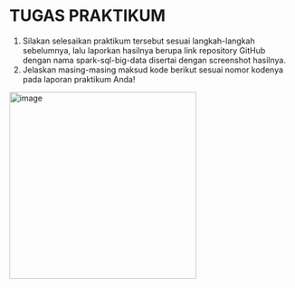 # TUGAS PRAKTIKUM
1. Silakan selesaikan praktikum tersebut sesuai langkah-langkah sebelumnya, lalu laporkan hasilnya berupa link repository GitHub dengan nama spark-sql-big-data disertai dengan screenshot hasilnya.
2. Jelaskan masing-masing maksud kode berikut sesuai nomor kodenya pada laporan praktikum Anda!

<img width="330" alt="image" src="https://user-images.githubusercontent.com/95727437/232962857-ae2e62ae-e00e-444c-a6d0-e66b603a5bd0.png">


